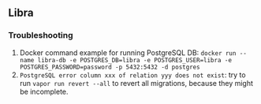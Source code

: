 ## Libra

### Troubleshooting
1. Docker command example for running PostgreSQL DB: `docker run --name libra-db -e POSTGRES_DB=libra -e POSTGRES_USER=libra -e POSTGRES_PASSWORD=password -p 5432:5432 -d postgres`
2. `PostgreSQL error column xxx of relation yyy does not exist`: try to run `vapor run revert --all` to revert all migrations, because they might be incomplete.
